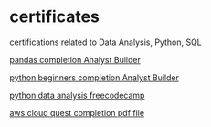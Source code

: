 # certificates
certifications related to Data Analysis, Python, SQL

[pandas completion Analyst Builder](https://github.com/SandyGCabanes/certificates/blob/master/SandyG%20Cabanes%20-%20Pandas%20for%20Data%20Analysis%20Certificate.png)

[python beginners completion Analyst Builder](https://github.com/SandyGCabanes/certificates/blob/master/SandyG%20Cabanes%20-%20Python%20Programming%20for%20Beginners%20Certificate.pdf)

[python data analysis freecodecamp](https://github.com/SandyGCabanes/certificates/blob/master/FreeCodeCamp%20certificate%20Data%20Analysis%20with%20Python.pdf)

[aws cloud quest completion pdf file](https://github.com/SandyGCabanes/certificates/blob/master/AWS%20Course%20Completion%20Certificate%2011458_3_4551569_1701146867.pdf)
